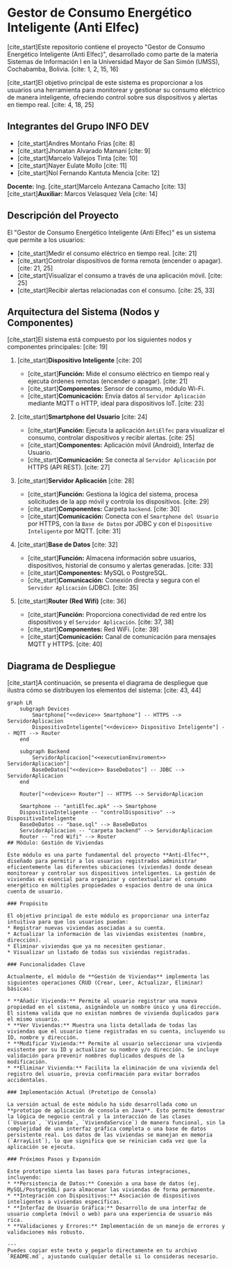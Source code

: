 # Gestor de Consumo Energético Inteligente (Anti Elfec)

[cite_start]Este repositorio contiene el proyecto "Gestor de Consumo Energético Inteligente (Anti Elfec)", desarrollado como parte de la materia Sistemas de Información I en la Universidad Mayor de San Simón (UMSS), Cochabamba, Bolivia. [cite: 1, 2, 15, 16]

[cite_start]El objetivo principal de este sistema es proporcionar a los usuarios una herramienta para monitorear y gestionar su consumo eléctrico de manera inteligente, ofreciendo control sobre sus dispositivos y alertas en tiempo real. [cite: 4, 18, 25]

## Integrantes del Grupo INFO DEV

* [cite_start]Andres Montaño Frias [cite: 8]
* [cite_start]Jhonatan Alvarado Mamani [cite: 9]
* [cite_start]Marcelo Vallejos Tinta [cite: 10]
* [cite_start]Nayer Eulate Mollo [cite: 11]
* [cite_start]Nol Fernando Kantuta Mencia [cite: 12]

**Docente:** Ing. [cite_start]Marcelo Antezana Camacho [cite: 13]
[cite_start]**Auxiliar:** Marcos Velasquez Vela [cite: 14]

## Descripción del Proyecto

El "Gestor de Consumo Energético Inteligente (Anti Elfec)" es un sistema que permite a los usuarios:

* [cite_start]Medir el consumo eléctrico en tiempo real. [cite: 21]
* [cite_start]Controlar dispositivos de forma remota (encender o apagar). [cite: 21, 25]
* [cite_start]Visualizar el consumo a través de una aplicación móvil. [cite: 25]
* [cite_start]Recibir alertas relacionadas con el consumo. [cite: 25, 33]

## Arquitectura del Sistema (Nodos y Componentes)

[cite_start]El sistema está compuesto por los siguientes nodos y componentes principales: [cite: 19]

1.  [cite_start]**Dispositivo Inteligente** [cite: 20]
    * [cite_start]**Función:** Mide el consumo eléctrico en tiempo real y ejecuta órdenes remotas (encender o apagar). [cite: 21]
    * [cite_start]**Componentes:** Sensor de consumo, módulo Wi-Fi. 
    * [cite_start]**Comunicación:** Envía datos al `Servidor Aplicación` mediante MQTT o HTTP, ideal para dispositivos IoT. [cite: 23]

2.  [cite_start]**Smartphone del Usuario** [cite: 24]
    * [cite_start]**Función:** Ejecuta la aplicación `AntiElfec` para visualizar el consumo, controlar dispositivos y recibir alertas. [cite: 25]
    * [cite_start]**Componentes:** Aplicación móvil (Android), Interfaz de Usuario. 
    * [cite_start]**Comunicación:** Se conecta al `Servidor Aplicación` por HTTPS (API REST). [cite: 27]

3.  [cite_start]**Servidor Aplicación** [cite: 28]
    * [cite_start]**Función:** Gestiona la lógica del sistema, procesa solicitudes de la app móvil y controla los dispositivos. [cite: 29]
    * [cite_start]**Componentes:** Carpeta `backend`. [cite: 30]
    * [cite_start]**Comunicación:** Conecta con el `Smartphone del Usuario` por HTTPS, con la `Base de Datos` por JDBC y con el `Dispositivo Inteligente` por MQTT. [cite: 31]

4.  [cite_start]**Base de Datos** [cite: 32]
    * [cite_start]**Función:** Almacena información sobre usuarios, dispositivos, historial de consumo y alertas generadas. [cite: 33]
    * [cite_start]**Componentes:** MySQL o PostgreSQL. 
    * [cite_start]**Comunicación:** Conexión directa y segura con el `Servidor Aplicación` (JDBC). [cite: 35]

5.  [cite_start]**Router (Red Wifi)** [cite: 36]
    * [cite_start]**Función:** Proporciona conectividad de red entre los dispositivos y el `Servidor Aplicación`. [cite: 37, 38]
    * [cite_start]**Componentes:** Red WiFi. [cite: 39]
    * [cite_start]**Comunicación:** Canal de comunicación para mensajes MQTT y HTTPS. [cite: 40]

## Diagrama de Despliegue

[cite_start]A continuación, se presenta el diagrama de despliegue que ilustra cómo se distribuyen los elementos del sistema: [cite: 43, 44]

```mermaid
graph LR
    subgraph Devices
        Smartphone["<<device>> Smartphone"] -- HTTPS --> ServidorAplicacion
        DispositivoInteligente["<<device>> Dispositivo Inteligente"] -- MQTT --> Router
    end

    subgraph Backend
        ServidorAplicacion["<<executionEnviroment>> ServidorAplicacion"]
        BaseDeDatos["<<device>> BaseDeDatos"] -- JDBC --> ServidorAplicacion
    end

    Router["<<device>> Router"] -- HTTPS --> ServidorAplicacion

    Smartphone -- "antiElfec.apk" --> Smartphone
    DispositivoInteligente -- "controlDispositivo" --> DispositivoInteligente
    BaseDeDatos -- "base.sql" --> BaseDeDatos
    ServidorAplicacion -- "carpeta backend" --> ServidorAplicacion
    Router -- "red Wifi" --> Router
## Módulo: Gestión de Viviendas

Este módulo es una parte fundamental del proyecto **Anti-Elfec**, diseñado para permitir a los usuarios registrados administrar eficientemente las diferentes ubicaciones (viviendas) donde desean monitorear y controlar sus dispositivos inteligentes. La gestión de viviendas es esencial para organizar y contextualizar el consumo energético en múltiples propiedades o espacios dentro de una única cuenta de usuario.

### Propósito

El objetivo principal de este módulo es proporcionar una interfaz intuitiva para que los usuarios puedan:
* Registrar nuevas viviendas asociadas a su cuenta.
* Actualizar la información de las viviendas existentes (nombre, dirección).
* Eliminar viviendas que ya no necesiten gestionar.
* Visualizar un listado de todas sus viviendas registradas.

### Funcionalidades Clave

Actualmente, el módulo de **Gestión de Viviendas** implementa las siguientes operaciones CRUD (Crear, Leer, Actualizar, Eliminar) básicas:

* **Añadir Vivienda:** Permite al usuario registrar una nueva propiedad en el sistema, asignándole un nombre único y una dirección. El sistema valida que no existan nombres de vivienda duplicados para el mismo usuario.
* **Ver Viviendas:** Muestra una lista detallada de todas las viviendas que el usuario tiene registradas en su cuenta, incluyendo su ID, nombre y dirección.
* **Modificar Vivienda:** Permite al usuario seleccionar una vivienda existente por su ID y actualizar su nombre y/o dirección. Se incluye validación para prevenir nombres duplicados después de la modificación.
* **Eliminar Vivienda:** Facilita la eliminación de una vivienda del registro del usuario, previa confirmación para evitar borrados accidentales.

### Implementación Actual (Prototipo de Consola)

La versión actual de este módulo ha sido desarrollada como un **prototipo de aplicación de consola en Java**. Esto permite demostrar la lógica de negocio central y la interacción de las clases (`Usuario`, `Vivienda`, `ViviendaService`) de manera funcional, sin la complejidad de una interfaz gráfica completa o una base de datos persistente real. Los datos de las viviendas se manejan en memoria (`ArrayList`), lo que significa que se reinician cada vez que la aplicación se ejecuta.

### Próximos Pasos y Expansión

Este prototipo sienta las bases para futuras integraciones, incluyendo:
* **Persistencia de Datos:** Conexión a una base de datos (ej. MySQL/PostgreSQL) para almacenar las viviendas de forma permanente.
* **Integración con Dispositivos:** Asociación de dispositivos inteligentes a viviendas específicas.
* **Interfaz de Usuario Gráfica:** Desarrollo de una interfaz de usuario completa (móvil o web) para una experiencia de usuario más rica.
* **Validaciones y Errores:** Implementación de un manejo de errores y validaciones más robusto.

---
Puedes copiar este texto y pegarlo directamente en tu archivo `README.md`, ajustando cualquier detalle si lo consideras necesario.

